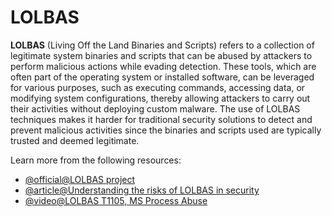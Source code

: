 # LOLBAS

**LOLBAS** (Living Off the Land Binaries and Scripts) refers to a collection of legitimate system binaries and scripts that can be abused by attackers to perform malicious actions while evading detection. These tools, which are often part of the operating system or installed software, can be leveraged for various purposes, such as executing commands, accessing data, or modifying system configurations, thereby allowing attackers to carry out their activities without deploying custom malware. The use of LOLBAS techniques makes it harder for traditional security solutions to detect and prevent malicious activities since the binaries and scripts used are typically trusted and deemed legitimate.

Learn more from the following resources:

- [@official@LOLBAS project](https://lolbas-project.github.io/#)
- [@article@Understanding the risks of LOLBAS in security](https://pentera.io/blog/the-lol-isnt-so-funny-when-it-bites-you-in-the-bas/)
- [@video@LOLBAS T1105, MS Process Abuse](https://www.youtube.com/watch?v=fq2_VvAU29g)